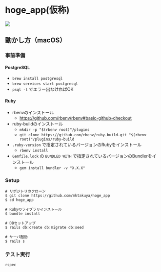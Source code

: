 # hoge_app(仮称)

![](https://github.com/mktakuya/hoge_app/workflows/Build/badge.svg)


## 動かし方（macOS）

### 事前準備

#### PostgreSQL

* `brew install postgresql`
* `brew services start postgresql`
* `psql -l` でエラー出なければOK


#### Ruby

- rbenvのインストール
  * https://github.com/rbenv/rbenv#basic-github-checkout
- ruby-buildのインストール
  * `mkdir -p "$(rbenv root)"/plugins`
  * `git clone https://github.com/rbenv/ruby-build.git "$(rbenv root)"/plugins/ruby-build`
- `.ruby-version` で指定されているバージョンのRubyをインストール
  * `rbenv install`
- `Gemfile.lock` の `BUNDLED WITH` で指定されているバージョンのBundlerをインストール
  * `gem install bundler -v "X.X.X"`


### Setup

```
# リポジトリのクローン
$ git clone https://github.com/mktakuya/hoge_app
$ cd hoge_app

# Rubyのライブラリインストール
$ bundle install

# DBセットアップ
$ rails db:create db:migrate db:seed 

# サーバ起動
$ rails s
```

### テスト実行

```
rspec
```

